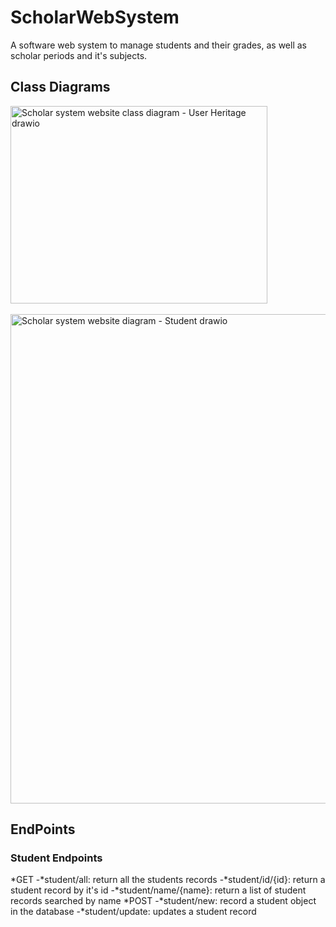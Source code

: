 # ScholarWebSystem
A software web system to manage students and their grades, as well as scholar periods and it's subjects.

## Class Diagrams

<img width="411" height="316" alt="Scholar system website class diagram - User Heritage drawio" src="https://github.com/user-attachments/assets/c88dcae3-b594-4220-ada0-ec777c06e69c" /><br/><br/>
<img width="1031" height="783" alt="Scholar system website diagram - Student drawio" src="https://github.com/user-attachments/assets/a8a35592-abe1-45d9-bf1e-c2368365e34e" /><br/>
## EndPoints<br/>
### Student Endpoints<br/>
*GET
-*student/all: return all the students records
-*student/id/{id}: return a student record by it's id
-*student/name/{name}: return a list of student records searched by name
*POST
-*student/new: record a student object in the database
-*student/update: updates a student record
